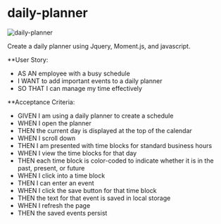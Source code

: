# daily-planner

![daily-planner](https://user-images.githubusercontent.com/80426878/119301954-26230b80-bc18-11eb-99c8-1fd8ba3026e6.png)

Create a daily planner using Jquery, Moment.js, and javascript. 

**User Story:
- AS AN employee with a busy schedule
- I WANT to add important events to a daily planner
- SO THAT I can manage my time effectively


**Acceptance Criteria:
- GIVEN I am using a daily planner to create a schedule
- WHEN I open the planner
- THEN the current day is displayed at the top of the calendar
- WHEN I scroll down
- THEN I am presented with time blocks for standard business hours
- WHEN I view the time blocks for that day
- THEN each time block is color-coded to indicate whether it is in the past, present, or future
- WHEN I click into a time block
- THEN I can enter an event
- WHEN I click the save button for that time block
- THEN the text for that event is saved in local storage
- WHEN I refresh the page
- THEN the saved events persist
